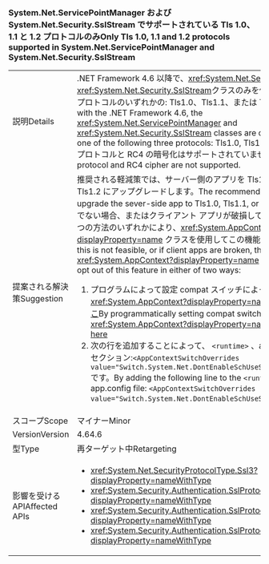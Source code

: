 ### <a name="only-tls-10-11-and-12-protocols-supported-in-systemnetservicepointmanager-and-systemnetsecuritysslstream"></a><span data-ttu-id="ee11d-101">System.Net.ServicePointManager および System.Net.Security.SslStream でサポートされている Tls 1.0、1.1 と 1.2 プロトコルのみ</span><span class="sxs-lookup"><span data-stu-id="ee11d-101">Only Tls 1.0, 1.1 and 1.2 protocols supported in System.Net.ServicePointManager and System.Net.Security.SslStream</span></span>

|   |   |
|---|---|
|<span data-ttu-id="ee11d-102">説明</span><span class="sxs-lookup"><span data-stu-id="ee11d-102">Details</span></span>|<span data-ttu-id="ee11d-103">.NET Framework 4.6 以降で、<xref:System.Net.ServicePointManager>と<xref:System.Net.Security.SslStream>クラスのみを使用できる次の 3 つのプロトコルのいずれかの: Tls1.0、Tls1.1、または Tls1.2 です。</span><span class="sxs-lookup"><span data-stu-id="ee11d-103">Starting with the .NET Framework 4.6, the <xref:System.Net.ServicePointManager> and <xref:System.Net.Security.SslStream> classes are only allowed to use one of the following three protocols: Tls1.0, Tls1.1, or Tls1.2.</span></span> <span data-ttu-id="ee11d-104">SSL3.0 プロトコルと RC4 の暗号化はサポートされていません。</span><span class="sxs-lookup"><span data-stu-id="ee11d-104">The SSL3.0 protocol and RC4 cipher are not supported.</span></span>|
|<span data-ttu-id="ee11d-105">提案される解決策</span><span class="sxs-lookup"><span data-stu-id="ee11d-105">Suggestion</span></span>|<span data-ttu-id="ee11d-106">推奨される軽減策では、サーバー側のアプリを Tls1.0、Tls1.1、または Tls1.2 にアップグレードします。</span><span class="sxs-lookup"><span data-stu-id="ee11d-106">The recommended mitigation is to upgrade the sever-side app to Tls1.0, Tls1.1, or Tls1.2.</span></span> <span data-ttu-id="ee11d-107">これが現実的でない場合、またはクライアント アプリが破損している場合は、次の 2 つの方法のいずれかにより、<xref:System.AppContext?displayProperty=name> クラスを使用してこの機能を除外できます。</span><span class="sxs-lookup"><span data-stu-id="ee11d-107">If this is not feasible, or if client apps are broken, the <xref:System.AppContext?displayProperty=name> class can be used to opt out of this feature in either of two ways:</span></span><ol><li><span data-ttu-id="ee11d-108">プログラムによって設定 compat スイッチによって、<xref:System.AppContext?displayProperty=name>説明に従って、[ここ](http://blogs.msdn.com/b/dotnet/archive/2015/04/29/net-announcements-at-build-2015.aspx#dotnet46)</span><span class="sxs-lookup"><span data-stu-id="ee11d-108">By programmatically setting compat switches on the <xref:System.AppContext?displayProperty=name>, as explained [here](http://blogs.msdn.com/b/dotnet/archive/2015/04/29/net-announcements-at-build-2015.aspx#dotnet46)</span></span></li><li><span data-ttu-id="ee11d-109">次の行を追加することによって、 <code>&lt;runtime&gt;</code> 、app.config ファイルのセクション:<code>&lt;AppContextSwitchOverrides value=&quot;Switch.System.Net.DontEnableSchUseStrongCrypto=true&quot;/&gt;</code>です。</span><span class="sxs-lookup"><span data-stu-id="ee11d-109">By adding the following line to the <code>&lt;runtime&gt;</code> section of the app.config file: <code>&lt;AppContextSwitchOverrides value=&quot;Switch.System.Net.DontEnableSchUseStrongCrypto=true&quot;/&gt;</code>;</span></span></li></ol>|
|<span data-ttu-id="ee11d-110">スコープ</span><span class="sxs-lookup"><span data-stu-id="ee11d-110">Scope</span></span>|<span data-ttu-id="ee11d-111">マイナー</span><span class="sxs-lookup"><span data-stu-id="ee11d-111">Minor</span></span>|
|<span data-ttu-id="ee11d-112">Version</span><span class="sxs-lookup"><span data-stu-id="ee11d-112">Version</span></span>|<span data-ttu-id="ee11d-113">4.6</span><span class="sxs-lookup"><span data-stu-id="ee11d-113">4.6</span></span>|
|<span data-ttu-id="ee11d-114">型</span><span class="sxs-lookup"><span data-stu-id="ee11d-114">Type</span></span>|<span data-ttu-id="ee11d-115">再ターゲット中</span><span class="sxs-lookup"><span data-stu-id="ee11d-115">Retargeting</span></span>|
|<span data-ttu-id="ee11d-116">影響を受ける API</span><span class="sxs-lookup"><span data-stu-id="ee11d-116">Affected APIs</span></span>|<ul><li><xref:System.Net.SecurityProtocolType.Ssl3?displayProperty=nameWithType></li><li><xref:System.Security.Authentication.SslProtocols.None?displayProperty=nameWithType></li><li><xref:System.Security.Authentication.SslProtocols.Ssl2?displayProperty=nameWithType></li><li><xref:System.Security.Authentication.SslProtocols.Ssl3?displayProperty=nameWithType></li></ul>|

